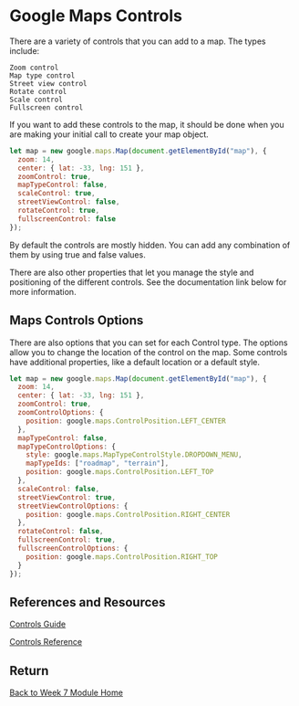 # Google Maps Controls

There are a variety of controls that you can add to a map. The types include:

```
Zoom control
Map type control
Street view control
Rotate control
Scale control
Fullscreen control
```

If you want to add these controls to the map, it should be done when you are making your initial call to create your map object.

```js
let map = new google.maps.Map(document.getElementById("map"), {
  zoom: 14,
  center: { lat: -33, lng: 151 },
  zoomControl: true,
  mapTypeControl: false,
  scaleControl: true,
  streetViewControl: false,
  rotateControl: true,
  fullscreenControl: false
});
```

By default the controls are mostly hidden. You can add any combination of them by using true and false values.

There are also other properties that let you manage the style and positioning of the different controls. See the documentation link below for more information.

## Maps Controls Options

There are also options that you can set for each Control type. The options allow you to change the location of the control on the map. Some controls have additional properties, like a default location or a default style.

```js
let map = new google.maps.Map(document.getElementById("map"), {
  zoom: 14,
  center: { lat: -33, lng: 151 },
  zoomControl: true,
  zoomControlOptions: {
    position: google.maps.ControlPosition.LEFT_CENTER
  },
  mapTypeControl: false,
  mapTypeControlOptions: {
    style: google.maps.MapTypeControlStyle.DROPDOWN_MENU,
    mapTypeIds: ["roadmap", "terrain"],
    position: google.maps.ControlPosition.LEFT_TOP
  },
  scaleControl: false,
  streetViewControl: true,
  streetViewControlOptions: {
    position: google.maps.ControlPosition.RIGHT_CENTER
  },
  rotateControl: false,
  fullscreenControl: true,
  fullscreenControlOptions: {
    position: google.maps.ControlPosition.RIGHT_TOP
  }
});
```

## References and Resources

[Controls Guide](https://developers.google.com/maps/documentation/javascript/controls)

[Controls Reference](https://developers.google.com/maps/documentation/javascript/reference/control)

## Return

[Back to Week 7 Module Home](./README.md)
